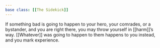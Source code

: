 ```yaml
---
base class: [[The Sidekick]]
---
```

 If something bad is going to happen to your hero, your comrades, or a bystander, and you are right there, you may throw yourself in [[harm]]’s way. [[Whatever]] was going to happen to them happens to you instead, and you mark experience.